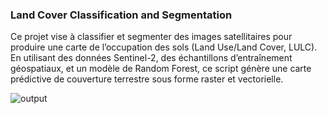 ### Land Cover Classification and Segmentation

Ce projet vise à classifier et segmenter des images satellitaires pour produire une carte de l’occupation des sols (Land Use/Land Cover, LULC). 
En utilisant des données Sentinel-2, des échantillons d’entraînement géospatiaux, et un modèle de Random Forest, ce script génère une carte prédictive de couverture terrestre sous forme raster et vectorielle.


![output](https://github.com/user-attachments/assets/77a27895-9130-4a8c-918e-d00030142bdf)
